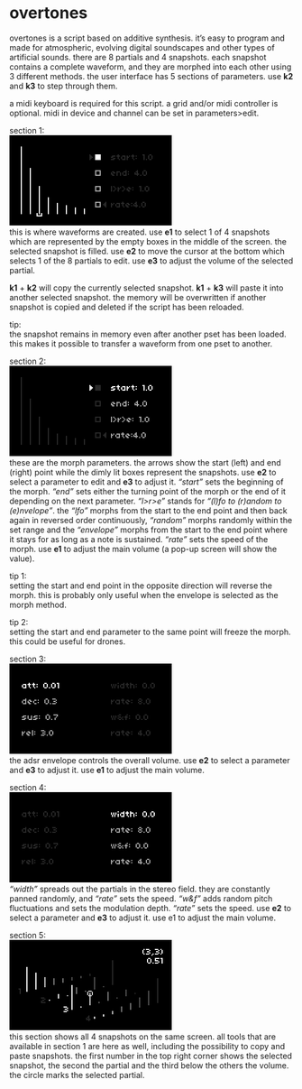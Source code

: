 # overtones
overtones is a script based on additive synthesis. it’s easy to program and made for atmospheric, evolving digital soundscapes and other types of artificial sounds. there are 8 partials and 4 snapshots. each snapshot contains a complete waveform, and they are morphed into each other using 3 different methods. the user interface has 5 sections of parameters. use **k2** and **k3** to step through them.

a midi keyboard is required for this script. a grid and/or midi controller is optional. midi in device and channel can be set in parameters>edit.

section 1:  
![section1](overtones_section1.png)  
this is where waveforms are created. use **e1** to select 1 of 4 snapshots which are represented by the empty boxes in the middle of the screen. the selected snapshot is filled. use **e2** to move the cursor at the bottom which selects 1 of the 8 partials to edit. use **e3** to adjust the volume of the selected partial.

**k1** + **k2** will copy the currently selected snapshot. **k1** + **k3** will paste it into another selected snapshot. the memory will be overwritten if another snapshot is copied and deleted if the script has been reloaded.

tip:  
the snapshot remains in memory even after another pset has been loaded. this makes it possible to transfer a waveform from one pset to another.

section 2:  
![section2](overtones_section2.png)  
these are the morph parameters. the arrows show the start (left) and end (right) point while the dimly lit boxes represent the snapshots. use **e2** to select a parameter to edit and **e3** to adjust it. *“start”* sets the beginning of the morph. *“end”* sets either the turning point of the morph or the end of it depending on the next parameter. *“l>r>e”* stands for *“(l)fo to (r)andom to (e)nvelope”*. the *“lfo”* morphs from the start to the end point and then back again in reversed order continuously, *“random”* morphs randomly within the set range and the *“envelope”* morphs from the start to the end point where it stays for as long as a note is sustained. *“rate”* sets the speed of the morph. use **e1** to adjust the main volume (a pop-up screen will show the value).

tip 1:  
setting the start and end point in the opposite direction will reverse the morph. this is probably only useful when the envelope is selected as the morph method.

tip 2:  
setting the start and end parameter to the same point will freeze the morph. this could be useful for drones.

section 3:  
![section3](overtones_section3.png)  
the adsr envelope controls the overall volume. use **e2** to select a parameter and **e3** to adjust it. use **e1** to adjust the main volume.

section 4:  
![section4](overtones_section4.png)  
*“width”* spreads out the partials in the stereo field. they are constantly panned randomly, and *“rate”* sets the speed. *“w&f”* adds random pitch fluctuations and sets the modulation depth. *“rate”* sets the speed. use **e2** to select a parameter and **e3** to adjust it. use e1 to adjust the main volume.

section 5:  
![section5](overtones_section5.png)  
this section shows all 4 snapshots on the same screen. all tools that are available in section 1 are here as well, including the possibility to copy and paste snapshots. the first number in the top right corner shows the selected snapshot, the second the partial and the third below the others the volume. the circle marks the selected partial.
